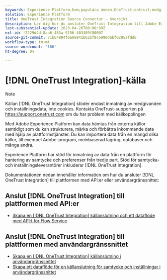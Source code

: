 ```yaml
---
keywords: Experience Platform;hem;populära ämnen;OneTrust;ontrust;medgivande;samtycke och inställningar;efterlevnad
solution: Experience Platform
title: OneTrust Integration Source Connector - översikt
description: Lär dig hur du ansluter OneTrust Integration till Adobe Experience Platform med API:er eller användargränssnittet.
last-substantial-update: 2023-04-26T00:00:00Z
exl-id: f2229d4d-8aa6-483a-9156-403309f80007
source-git-commit: 71b64894f6a08941b62bf8c6990d6bf0295afdd0
workflow-type: tm+mt
source-wordcount: '186'
ht-degree: 0%

---
```


# [!DNL OneTrust Integration]-källa

>[!NOTE]
>
>Källan [!DNL OneTrust Integration] stöder endast inmatning av medgivanden och inställningsdata, inte cookies. Kontakta OneTrust-supporten på https://support.onetrust.com om du har problem med källkopplingen

Med Adobe Experience Platform kan data hämtas från externa källor samtidigt som du kan strukturera, märka och förbättra inkommande data med hjälp av plattformstjänster. Du kan importera data från en mängd olika källor, till exempel Adobe-program, molnbaserad lagring, databaser och många andra.

Experience Platform har stöd för inmatning av data från en plattform för hantering av samtycke och preferenser från tredje part. Stöd för samtycka- och inställningsleverantörer inkluderar [!DNL OneTrust Integration].

Dokumentationen nedan innehåller information om hur du ansluter [!DNL OneTrust Integration] till plattformen med API:er eller användargränssnittet:

## Anslut [!DNL OneTrust Integration] till plattformen med API:er

- [Skapa en  [!DNL OneTrust Integration] källanslutning och ett dataflöde med API:t för Flow Service](../../tutorials/api/create/consent-and-preferences/onetrust.md)

## Anslut [!DNL OneTrust Integration] till plattformen med användargränssnittet

- [Skapa en  [!DNL OneTrust Integration] källanslutning i användargränssnittet](../../tutorials/ui/create/consent-and-preferences/onetrust.md)
- [Skapa ett dataflöde för en källanslutning för samtycke och inställningar i användargränssnittet](../../tutorials/ui/dataflow/consent-and-preferences.md)
